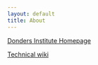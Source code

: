 ```yaml
---
layout: default
title: About
---
```

[Donders Institute Homepage](http://www.donders.ru.nl)

[Technical wiki](/rdm-wiki/en/#!index.md)
